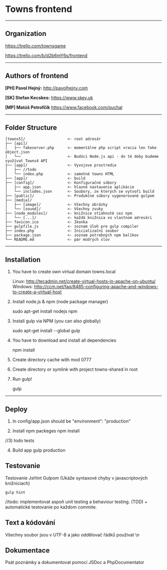 # Towns frontend

* * *

## Organization

https://trello.com/townsgame

https://trello.com/b/d2b6mY6s/frontend

* * *

## Authors of frontend

**[PH] Pavol Hejný:** http://pavolhejny.com

**[SK] Stefan Kecskes:** https://www.skey.uk

**[MP] Matúš Petrofčík** https://www.facebook.com/puchal



* * *

## Folder Structure


	[towns5]/                   <- root adresár
	├── [api]/
	│   ├── fakeserver.php      <- momentálne php script vracia len fake object.json
	│   └──                     <- Budúci Node.js api - do té doby budeme využívat Towns4 API
	├── [app]/                  <- Vyvojove prostredie
	│   ├── //todo
	│   └── index.php           <- samotné towns HTML
	├── [app]/      			<- build
	├── [config]/               <- Konfiguračné súbory
	│   ├── app.json            <- hlavné nastavenie aplikácie
	│   └── includes.json       <- Soubory, ze kterých se vytvoři build
	├── [public]/               <- Produkčné súbory vygenerované gulpom     
	├── [media]/
	│   ├── [image]/            <- Všechny obrázky
    │   └── [sound]/            <- Všechny zvuky
	├── [node_modules]/         <- knižnice stiahnuté cez npm
    │   └── [...]/              <- každá knižnica vo vlastnom adresári
	├── favicon.ico             <- Ikonka
	├── gulpfile.js             <- zoznam úloh pre gulp compiler
	├── index.php               <- Inicializační soubor
	├── package.json            <- zoznam potrebných npm balíkov
	└── README.md               <- pár múdrých slov
	


* * *

## Installation


1. You have to create own virtual domain towns.local

    Linux: http://tecadmin.net/create-virtual-hosts-in-apache-on-ubuntu/
    Windows: http://ccm.net/faq/8485-configuring-apache-and-windows-to-create-a-virtual-host
    

2. Install node.js & npm (node package manager)


	sudo apt-get install nodejs npm
	
	
	
3. Install gulp via NPM (you can also globally)  


	sudo apt-get install --global gulp


4. You have to download and install all dependencies 


	npm install

	
5. Create directory cache with mod 0777


6. Create directory or symlink with project towns-shared in root


7. Run gulp!


	gulp
	
* * *	

## Deploy

1) In config/app.json should be "environment": "production"
	
2) Install npm packeges
	npm install
	
//3) todo tests
	
4) Build app
	gulp production
	

## Testovanie

Testovanie JsHint Gulpom (Ukáže syntaxové chyby v javascriptových knižniciach)

	gulp hint
	
//todo: implementovat aspoň unit testing a behaviour testing. (TDD) + automatické testovanie po každom commite.
	


## Text a kódování


Všechny soubor jsou v UTF-8 a jako oddělovač řádků používat \n


## Dokumentace

Psát poznámky a dokumentovat pomocí JSDoc a PhpDocumentator